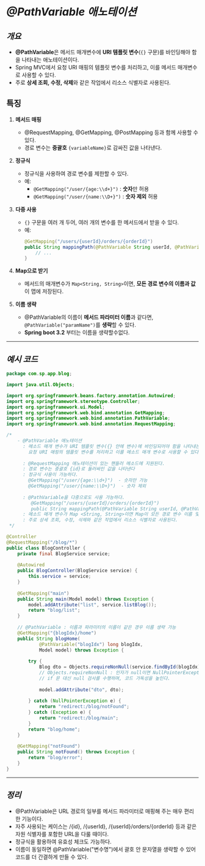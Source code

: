 # ***@PathVariable 애노테이션***

## ***개요***
- **@PathVariable**은 메서드 매개변수에 **URI 템플릿 변수**(`{}` 구문)를 바인딩해야 함을 나타내는 애노테이션이다.  
- Spring MVC에서 요청 URI 매핑의 템플릿 변수를 처리하고, 이를 메서드 매개변수로 사용할 수 있다.  
- 주로 **상세 조회, 수정, 삭제**와 같은 작업에서 리소스 식별자로 사용된다.

## 특징
1. **메서드 매핑**  
   - @RequestMapping, @GetMapping, @PostMapping 등과 함께 사용할 수 있다.  
   - 경로 변수는 **중괄호** `{variableName}`로 감싸진 값을 나타낸다.

2. **정규식**  
   - 정규식을 사용하여 경로 변수를 제한할 수 있다.  
   - 예: 
     - `@GetMapping("/user/{age:\\d+}")` : **숫자**만 허용  
     - `@GetMapping("/user/{name:\\D+}")` : **숫자 제외** 허용

3. **다중 사용**  
   - `{}` 구문을 여러 개 두어, 여러 개의 변수를 한 메서드에서 받을 수 있다.  
   - 예: 
     ```java
     @GetMapping("/users/{userId}/orders/{orderId}")
     public String mappingPath(@PathVariable String userId, @PathVariable Long orderId) {
         // ...
     }
     ```

4. **Map으로 받기**  
   - 메서드의 매개변수가 `Map<String, String>`이면, **모든 경로 변수의 이름과 값**이 맵에 저장된다.

5. **이름 생략**  
   - @PathVariable의 이름이 **메서드 파라미터 이름**과 같다면, `@PathVariable("paramName")`를 **생략**할 수 있다.
   - **Spring boot 3.2** 부터는 이름을 생략할수없다.

---

## ***예시 코드***

```java
package com.sp.app.blog;

import java.util.Objects;

import org.springframework.beans.factory.annotation.Autowired;
import org.springframework.stereotype.Controller;
import org.springframework.ui.Model;
import org.springframework.web.bind.annotation.GetMapping;
import org.springframework.web.bind.annotation.PathVariable;
import org.springframework.web.bind.annotation.RequestMapping;

/*
    - @PathVariable 애노테이션
      : 메소드 매개 변수가 URI 템플릿 변수({} 안에 변수)에 바인딩되어야 함을 나타내는 애노테이션 이다.
        요청 URI 매핑의 템플릿 변수를 처리하고 이를 메소드 매개 변수로 사용할 수 있다.
      
      : @RequestMapping 애노테이션이 있는 핸들러 메소드에 지원된다.
      : 경로 변수는 중괄호 {id}로 둘러싸인 값을 나타낸다
      : 정규식 사용이 가능하다.
        @GetMapping("/user/{age:\\d+}")  - 숫자만 가능
        @GetMapping("/user/{name:\\D+}")  - 숫자 제외
      
      : @PathVariable을 다중으로도 사용 가능하다.
         @GetMapping("/users/{userId}/orders/{orderId}")
         public String mappingPath(@PathVariable String userId, @PathVariable Long orderId) {
      : 메소드 매개 변수가 Map <String, String>이면 Map이 모든 경로 변수 이름 및 값으로 채워 진다.
      : 주로 상세 조회, 수정, 삭제와 같은 작업에서 리소스 식별자로 사용된다.
 */

@Controller
@RequestMapping("/blog/*")
public class BlogController {
    private final BlogService service;
    
    @Autowired
    public BlogController(BlogService service) {
        this.service = service;
    }
    
    @GetMapping("main")
    public String main(Model model) throws Exception {
        model.addAttribute("list", service.listBlog());
        return "blog/list";
    }
    
    // @PathVariable : 이름과 파라미터의 이름이 같은 경우 이름 생략 가능
    @GetMapping("{blogIdx}/home")
    public String blogHome(
            @PathVariable("blogIdx") long blogIdx,
            Model model) throws Exception {
        
        try {
            Blog dto = Objects.requireNonNull(service.findById(blogIdx));
            // Objects.requireNonNull : 인자가 null이면 NullPointerException을 던진다.
            // if 문 대신 null 검사를 수행하며, 코드 가독성을 높인다.
            
            model.addAttribute("dto", dto);
        
        } catch (NullPointerException e) {
            return "redirect:/blog/notFound";
        } catch (Exception e) {
            return "redirect:/blog/main";
        }
        return "blog/home";
    }
    
    @GetMapping("notFound")
    public String notFound() throws Exception {
        return "blog/error";
    }
}
```

---

## ***정리***
- @PathVariable은 URL 경로의 일부를 메서드 파라미터로 매핑해 주는 매우 편리한 기능이다.
- 자주 사용되는 케이스는 /{id}, /{userId}, /{userId}/orders/{orderId} 등과 같은 자원 식별자를 포함한 URL을 다룰 때이다.
- 정규식을 활용하여 유효성 체크도 가능하다.
- 이름이 동일하면 @PathVariable("변수명")에서 괄호 안 문자열을 생략할 수 있어 코드를 더 간결하게 만들 수 있다.

